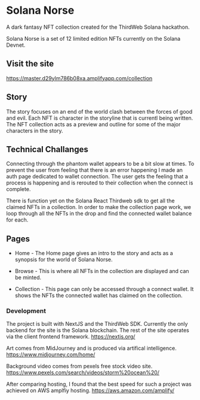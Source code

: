 # Solana Norse

A dark fantasy NFT collection created for the ThirdWeb Solana hackathon.

Solana Norse is a set of 12 limited edition NFTs currently on the Solana Devnet.

## Visit the site

https://master.d29ylm786b08xa.amplifyapp.com/collection

## Story

The story focuses on an end of the world clash between the forces of good and evil. Each NFT is character in the storyline that is currentl being written. The NFT collection acts as a preview and outline for some of the major characters in the story.

## Technical Challanges

Connecting through the phantom wallet appears to be a bit slow at times. To prevent the user from feeling that there is an error happening I made an auth page dedicated to wallet connection. The user gets the feeling that a process is happening and is rerouted to their collection when the connect is complete.

There is function yet on the Solana React Thirdweb sdk to get all the claimed NFTs in a collection. In order to make the collection page work, we loop through all the NFTs in the drop and find the connected wallet balance for each.

## Pages

- Home - The Home page gives an intro to the story and acts as a synopsis for the world of Solana Norse.

- Browse - This is where all NFTs in the collection are displayed and can be minted.

- Collection - This page can only be accessed through a connect wallet. It shows the NFTs the connected wallet has claimed on the collection.

### Development

The project is built with NextJS and the ThirdWeb SDK. Currently the only backend for the site is the Solana blockchain. The rest of the site operates via the client frontend framework.
https://nextjs.org/

Art comes from MidJourney and is produced via artifical intelligence.
https://www.midjourney.com/home/

Background video comes from pexels free stock video site.
https://www.pexels.com/search/videos/storm%20ocean%20/

After comparing hosting, I found that the best speed for such a project was achieved on AWS amplfiy hosting.
https://aws.amazon.com/amplify/
